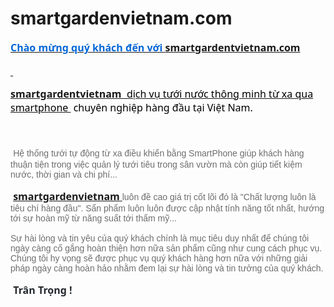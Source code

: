 # smartgardenvietnam.com
 <p style="margin-bottom: 12.0pt; line-height: normal;"><strong><u><span style="font-size: 12.0pt; font-family: 'Segoe UI',sans-serif; color: #0366d6;">Ch&agrave;o mừng qu&yacute; kh&aacute;ch đến với </span></u></strong><strong><span style="font-size: 12.0pt; font-family: 'Segoe UI',sans-serif; color: #24292e;"><a href="http://smartgardenvietnam.com/">smartgardentvietnam.com</a></span></strong></p>
<p style="margin-bottom: .0001pt; line-height: normal;"><strong><u><span style="font-size: 12.0pt; font-family: 'Segoe UI',sans-serif; color: #0366d6;"><span style="text-decoration: none;">&nbsp;</span></span></u></strong></p>
<p style="margin-bottom: .0001pt; line-height: normal;"><strong><u><span style="font-size: 12.0pt; font-family: 'Segoe UI',sans-serif; color: #0366d6;"><a href="http://smartgardenvietnam.com/">smartgardentvietnam &nbsp;</a></span></u></strong><u><span style="font-size: 12.0pt; font-family: 'Segoe UI',sans-serif; color: black;">dịch vụ tưới nước th&ocirc;ng minh từ xa qua smartphone </span></u><span style="font-size: 12.0pt; font-family: 'Segoe UI',sans-serif; color: black;">&nbsp;chuy&ecirc;n nghiệp h&agrave;ng đầu tại Việt Nam.</span></p>
<p style="margin-bottom: .0001pt; line-height: normal;"><span style="font-size: 12.0pt; font-family: 'Segoe UI',sans-serif; color: #24292e;">&nbsp;</span></p>
<p style="margin-bottom: 12.0pt; line-height: normal;"><span style="font-size: 12.0pt; font-family: 'Segoe UI',sans-serif; color: #24292e;">&nbsp;</span><span style="font-size: 10.5pt; font-family: 'Helvetica',sans-serif; color: #6c6c6c; background: white;">Hệ thống tưới tự động từ xa điều khiển bằng SmartPhone gi&uacute;p kh&aacute;ch h&agrave;ng thuận tiện trong việc quản l&yacute; tưới ti&ecirc;u trong s&acirc;n vườn m&agrave; c&ograve;n gi&uacute;p tiết kiệm nước, thời gian v&agrave; chi ph&iacute;...</span></p>
<p style="margin-bottom: 12.0pt; line-height: normal;"><strong><span style="font-size: 12.0pt; font-family: 'Segoe UI',sans-serif; color: #24292e;">&nbsp;</span></strong><strong><span style="font-size: 12.0pt; font-family: 'Segoe UI',sans-serif;"><a href="http://smartgardenvietnam.com/">smartgardenvietnam<span style="font-size: 10.5pt; font-family: 'Helvetica',sans-serif; background: white;">&nbsp;</span></a></span></strong><span style="font-size: 10.5pt; font-family: 'Helvetica',sans-serif; color: #6c6c6c; background: white;">lu&ocirc;n đề cao gi&aacute; trị cốt l&otilde;i đ&oacute; l&agrave; "Chất lượng lu&ocirc;n l&agrave; ti&ecirc;u ch&iacute; h&agrave;ng đầu". Sẩn phẩm lu&ocirc;n lu&ocirc;n được cập nhật t&iacute;nh năng tốt nhất, hướng tới sự ho&agrave;n mỹ từ năng suất tới thẩm mỹ...</span></p>
<p style="margin-bottom: 12.0pt; line-height: normal;"><span style="font-size: 10.5pt; font-family: 'Helvetica',sans-serif; color: #6c6c6c; background: white;">Sự h&agrave;i l&ograve;ng v&agrave; tin y&ecirc;u của qu&yacute; kh&aacute;ch ch&iacute;nh l&agrave; mục ti&ecirc;u duy nhất để ch&uacute;ng t&ocirc;i ng&agrave;y c&agrave;ng cố gắng ho&agrave;n thiện hơn nữa sản phẩm cũng như cung c&aacute;ch phục vụ. Ch&uacute;ng t&ocirc;i hy vọng sẽ được phục vụ qu&yacute; kh&aacute;ch h&agrave;ng hơn nữa với những giải ph&aacute;p ng&agrave;y c&agrave;ng ho&agrave;n hảo nhằm đem lại sự h&agrave;i l&ograve;ng v&agrave; tin tưởng của qu&yacute; kh&aacute;ch.</span></p>
<p style="margin-bottom: 12.0pt; line-height: normal;"><span style="font-size: 12.0pt; font-family: 'Segoe UI',sans-serif; color: #24292e;">&nbsp;</span><strong><span style="font-size: 12.0pt; font-family: 'Segoe UI',sans-serif; color: #24292e;">Tr&acirc;n Trọng !</span></strong></p>
<p>&nbsp;</p>
